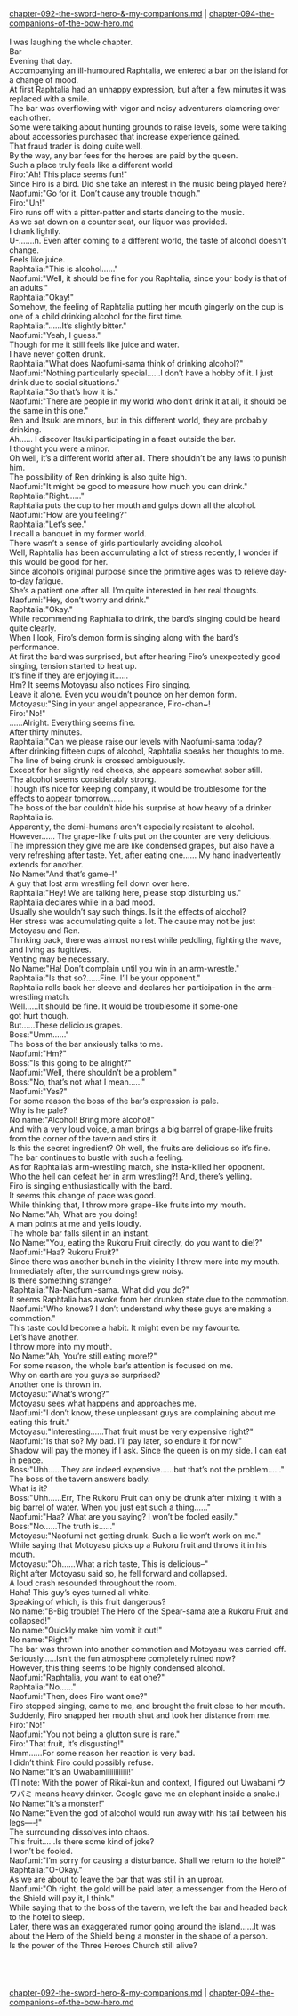 [chapter-092-the-sword-hero-&-my-companions.md](./chapter-092-the-sword-hero-&-my-companions.md) | [chapter-094-the-companions-of-the-bow-hero.md](./chapter-094-the-companions-of-the-bow-hero.md) <br/>
<br/>
I was laughing the whole chapter.<br/>
Bar<br/>
Evening that day.<br/>
Accompanying an ill-humoured Raphtalia, we entered a bar on the island for a change of mood.<br/>
At first Raphtalia had an unhappy expression, but after a few minutes it was replaced with a smile.<br/>
The bar was overflowing with vigor and noisy adventurers clamoring over each other.<br/>
Some were talking about hunting grounds to raise levels, some were talking about accessories purchased that increase experience gained.<br/>
That fraud trader is doing quite well.<br/>
By the way, any bar fees for the heroes are paid by the queen.<br/>
Such a place truly feels like a different world<br/>
Firo:"Ah! This place seems fun!"<br/>
Since Firo is a bird. Did she take an interest in the music being played here?<br/>
Naofumi:"Go for it. Don’t cause any trouble though."<br/>
Firo:"Un!"<br/>
Firo runs off with a pitter-patter and starts dancing to the music.<br/>
As we sat down on a counter seat, our liquor was provided.<br/>
I drank lightly.<br/>
U-…….n. Even after coming to a different world, the taste of alcohol doesn’t change.<br/>
Feels like juice.<br/>
Raphtalia:"This is alcohol……"<br/>
Naofumi:"Well, it should be fine for you Raphtalia, since your body is that of an adults."<br/>
Raphtalia:"Okay!"<br/>
Somehow, the feeling of Raphtalia putting her mouth gingerly on the cup is one of a child drinking alcohol for the first time.<br/>
Raphtalia:"……It’s slightly bitter."<br/>
Naofumi:"Yeah, I guess."<br/>
Though for me it still feels like juice and water.<br/>
I have never gotten drunk.<br/>
Raphtalia:"What does Naofumi-sama think of drinking alcohol?"<br/>
Naofumi:"Nothing particularly special……I don’t have a hobby of it. I just drink due to social situations."<br/>
Raphtalia:"So that’s how it is."<br/>
Naofumi:"There are people in my world who don’t drink it at all, it should be the same in this one."<br/>
Ren and Itsuki are minors, but in this different world, they are probably drinking.<br/>
Ah…… I discover Itsuki participating in a feast outside the bar.<br/>
I thought you were a minor.<br/>
Oh well, it’s a different world after all. There shouldn’t be any laws to punish him.<br/>
The possibility of Ren drinking is also quite high.<br/>
Naofumi:"It might be good to measure how much you can drink."<br/>
Raphtalia:"Right……"<br/>
Raphtalia puts the cup to her mouth and gulps down all the alcohol.<br/>
Naofumi:"How are you feeling?"<br/>
Raphtalia:"Let’s see."<br/>
I recall a banquet in my former world.<br/>
There wasn’t a sense of girls particularly avoiding alcohol.<br/>
Well, Raphtalia has been accumulating a lot of stress recently, I wonder if this would be good for her.<br/>
Since alcohol’s original purpose since the primitive ages was to relieve day-to-day fatigue.<br/>
She’s a patient one after all. I’m quite interested in her real thoughts.<br/>
Naofumi:"Hey, don’t worry and drink."<br/>
Raphtalia:"Okay."<br/>
While recommending Raphtalia to drink, the bard’s singing could be heard quite clearly.<br/>
When I look, Firo’s demon form is singing along with the bard’s performance.<br/>
At first the bard was surprised, but after hearing Firo’s unexpectedly good singing, tension started to heat up.<br/>
It’s fine if they are enjoying it……<br/>
Hm? It seems Motoyasu also notices Firo singing.<br/>
Leave it alone. Even you wouldn’t pounce on her demon form.<br/>
Motoyasu:"Sing in your angel appearance, Firo-chan~!<br/>
Firo:"No!"<br/>
……Alright. Everything seems fine.<br/>
After thirty minutes.<br/>
Raphtalia:"Can we please raise our levels with Naofumi-sama today?<br/>
After drinking fifteen cups of alcohol, Raphtalia speaks her thoughts to me.<br/>
The line of being drunk is crossed ambiguously.<br/>
Except for her slightly red cheeks, she appears somewhat sober still.<br/>
The alcohol seems considerably strong.<br/>
Though it’s nice for keeping company, it would be troublesome for the effects to appear tomorrow……<br/>
The boss of the bar couldn’t hide his surprise at how heavy of a drinker Raphtalia is.<br/>
Apparently, the demi-humans aren’t especially resistant to alcohol.<br/>
However…… The grape-like fruits put on the counter are very delicious.<br/>
The impression they give me are like condensed grapes, but also have a very refreshing after taste. Yet, after eating one…… My hand inadvertently extends for another.<br/>
No Name:"And that’s game–!"<br/>
A guy that lost arm wrestling fell down over here.<br/>
Raphtalia:"Hey! We are talking here, please stop disturbing us."<br/>
Raphtalia declares while in a bad mood.<br/>
Usually she wouldn’t say such things. Is it the effects of alcohol?<br/>
Her stress was accumulating quite a lot. The cause may not be just Motoyasu and Ren.<br/>
Thinking back, there was almost no rest while peddling, fighting the wave, and living as fugitives.<br/>
Venting may be necessary.<br/>
No Name:"Ha! Don’t complain until you win in an arm-wrestle."<br/>
Raphtalia:"Is that so?……Fine. I’ll be your opponent."<br/>
Raphtalia rolls back her sleeve and declares her participation in the arm-wrestling match.<br/>
Well……It should be fine. It would be troublesome if some-one got hurt though.<br/>
But……These delicious grapes.<br/>
Boss:"Umm……"<br/>
The boss of the bar anxiously talks to me.<br/>
Naofumi:"Hm?"<br/>
Boss:"Is this going to be alright?"<br/>
Naofumi:"Well, there shouldn’t be a problem."<br/>
Boss:"No, that’s not what I mean……"<br/>
Naofumi:"Yes?"<br/>
For some reason the boss of the bar’s expression is pale.<br/>
Why is he pale?<br/>
No name:"Alcohol! Bring more alcohol!"<br/>
And with a very loud voice, a man brings a big barrel of grape-like fruits from the corner of the tavern and stirs it.<br/>
Is this the secret ingredient? Oh well, the fruits are delicious so it’s fine.<br/>
The bar continues to bustle with such a feeling.<br/>
As for Raphtalia’s arm-wrestling match, she insta-killed her opponent.<br/>
Who the hell can defeat her in arm wrestling?! And, there’s yelling.<br/>
Firo is singing enthusiastically with the bard.<br/>
It seems this change of pace was good.<br/>
While thinking that, I throw more grape-like fruits into my mouth.<br/>
No Name:"Ah, What are you doing!<br/>
A man points at me and yells loudly.<br/>
The whole bar falls silent in an instant.<br/>
No Name:"You, eating the Rukoru Fruit directly, do you want to die!?"<br/>
Naofumi:"Haa? Rukoru Fruit?"<br/>
Since there was another bunch in the vicinity I threw more into my mouth.<br/>
Immediately after, the surroundings grew noisy.<br/>
Is there something strange?<br/>
Raphtalia:"Na-Naofumi-sama. What did you do?"<br/>
It seems Raphtalia has awoke from her drunken state due to the commotion.<br/>
Naofumi:"Who knows? I don’t understand why these guys are making a commotion."<br/>
This taste could become a habit. It might even be my favourite.<br/>
Let’s have another.<br/>
I throw more into my mouth.<br/>
No Name:"Ah, You’re still eating more!?"<br/>
For some reason, the whole bar’s attention is focused on me.<br/>
Why on earth are you guys so surprised?<br/>
Another one is thrown in.<br/>
Motoyasu:"What’s wrong?"<br/>
Motoyasu sees what happens and approaches me.<br/>
Naofumi:"I don’t know, these unpleasant guys are complaining about me eating this fruit."<br/>
Motoyasu:"Interesting……That fruit must be very expensive right?"<br/>
Naofumi:"Is that so? My bad. I’ll pay later, so endure it for now."<br/>
Shadow will pay the money if I ask. Since the queen is on my side. I can eat in peace.<br/>
Boss:"Uhh……They are indeed expensive……but that’s not the problem……"<br/>
The boss of the tavern answers badly.<br/>
What is it?<br/>
Boss:"Uhh……Err, The Rukoru Fruit can only be drunk after mixing it with a big barrel of water. When you just eat such a thing……"<br/>
Naofumi:"Haa? What are you saying? I won’t be fooled easily."<br/>
Boss:"No……The truth is……"<br/>
Motoyasu:"Naofumi not getting drunk. Such a lie won’t work on me."<br/>
While saying that Motoyasu picks up a Rukoru fruit and throws it in his mouth.<br/>
Motoyasu:"Oh……What a rich taste, This is delicious–"<br/>
Right after Motoyasu said so, he fell forward and collapsed.<br/>
A loud crash resounded throughout the room.<br/>
Haha! This guy’s eyes turned all white.<br/>
Speaking of which, is this fruit dangerous?<br/>
No name:"B-Big trouble! The Hero of the Spear-sama ate a Rukoru Fruit and collapsed!"<br/>
No name:"Quickly make him vomit it out!"<br/>
No name:"Right!"<br/>
The bar was thrown into another commotion and Motoyasu was carried off.<br/>
Seriously……Isn’t the fun atmosphere completely ruined now?<br/>
However, this thing seems to be highly condensed alcohol.<br/>
Naofumi:"Raphtalia, you want to eat one?"<br/>
Raphtalia:"No……"<br/>
Naofumi:"Then, does Firo want one?"<br/>
Firo stopped singing, came to me, and brought the fruit close to her mouth.<br/>
Suddenly, Firo snapped her mouth shut and took her distance from me.<br/>
Firo:"No!"<br/>
Naofumi:"You not being a glutton sure is rare."<br/>
Firo:"That fruit, It’s disgusting!"<br/>
Hmm……For some reason her reaction is very bad.<br/>
I didn’t think Firo could possibly refuse.<br/>
No Name:"It’s an Uwabamiiiiiiiiiiii!"<br/>
(Tl note: With the power of Rikai-kun and context, I figured out Uwabami ウワバミ means heavy drinker. Google gave me an elephant inside a snake.)<br/>
No Name:"It’s a monster!"<br/>
No Name:"Even the god of alcohol would run away with his tail between his legs—-!"<br/>
The surrounding dissolves into chaos.<br/>
This fruit……Is there some kind of joke?<br/>
I won’t be fooled.<br/>
Naofumi:"I’m sorry for causing a disturbance. Shall we return to the hotel?"<br/>
Raphtalia:"O-Okay."<br/>
As we are about to leave the bar that was still in an uproar.<br/>
Naofumi:"Oh right, the gold will be paid later, a messenger from the Hero of the Shield will pay it, I think."<br/>
While saying that to the boss of the tavern, we left the bar and headed back to the hotel to sleep.<br/>
Later, there was an exaggerated rumor going around the island……It was about the Hero of the Shield being a monster in the shape of a person.<br/>
Is the power of the Three Heroes Church still alive?<br/>
<br/>
<br/>
<br/> <br/>
[chapter-092-the-sword-hero-&-my-companions.md](./chapter-092-the-sword-hero-&-my-companions.md) | [chapter-094-the-companions-of-the-bow-hero.md](./chapter-094-the-companions-of-the-bow-hero.md) <br/>
